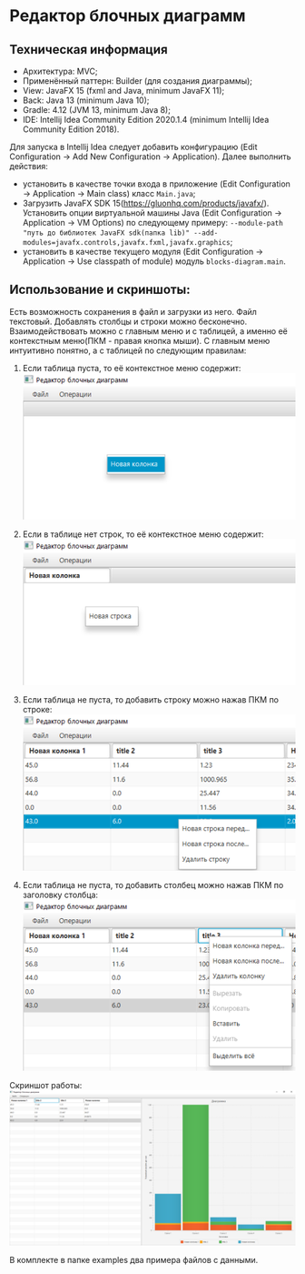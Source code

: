 # Редактор блочных диаграмм

## Техническая информация
- Архитектура: MVC;
- Применённый паттерн: Builder (для создания диаграммы);
- View: JavaFX 15 (fxml and Java, minimum JavaFX 11);
- Back: Java 13 (minimum Java 10);
- Gradle: 4.12 (JVM 13, minimum Java 8);
- IDE: Intellij Idea Community Edition 2020.1.4 (minimum Intellij Idea Community Edition 2018).


Для запуска в Intellij Idea следует добавить конфигурацию (Edit Configuration -> Add New Configuration -> Application). Далее выполнить действия:
- установить в качестве точки входа в приложение (Edit Configuration -> Application -> Main class) класс `Main.java`;
- Загрузить JavaFX SDK 15(https://gluonhq.com/products/javafx/). Установить опции виртуальной машины Java (Edit Configuration -> Application -> VM Options) по следующему примеру: 
`--module-path "путь до библиотек JavaFX sdk(папка lib)" --add-modules=javafx.controls,javafx.fxml,javafx.graphics`;
- установить в качестве текущего модуля (Edit Configuration -> Application -> Use classpath of module) модуль `blocks-diagram.main`.

## Использование и скриншоты:
Есть возможность сохранения в файл и загрузки из него. Файл текстовый. Добавлять столбцы и строки можно бесконечно.
Взаимодействовать можно с главным меню и с таблицей, а именно её контекстным меню(ПКМ - правая кнопка мыши). С главным меню интуитивно понятно, а с таблицей по следующим правилам:
1. Если таблица пуста, то её контекстное меню содержит:
![1](screenshots/1.png)

2. Если в таблице нет строк, то её контекстное меню содержит:
![2](screenshots/2.png)

3. Если таблица не пуста, то добавить строку можно нажав ПКМ по строке:
![3](screenshots/3.png)

4. Если таблица не пуста, то добавить столбец можно нажав ПКМ по заголовку столбца:
![4](screenshots/4.png)

Скриншот работы:
![5](screenshots/5.png)

В комплекте в папке examples два примера файлов с данными.

